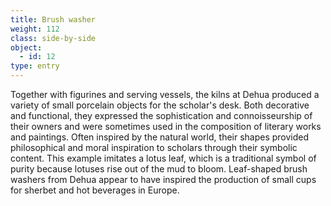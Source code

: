 ```yaml
---
title: Brush washer
weight: 112
class: side-by-side
object:
  - id: 12
type: entry
---
```


Together with figurines and serving vessels, the kilns at Dehua produced a variety of small porcelain objects for the scholar's desk. Both decorative and functional, they expressed the sophistication and connoisseurship of their owners and were sometimes used in the composition of literary works and paintings. Often inspired by the natural world, their shapes provided philosophical and moral inspiration to scholars through their symbolic content. This example imitates a lotus leaf, which is a traditional symbol of purity because lotuses rise out of the mud to bloom. Leaf-shaped brush washers from Dehua appear to have inspired the production of small cups for sherbet and hot beverages in Europe. 
